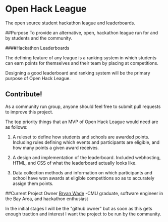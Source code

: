 # Open Hack League
The open source student hackathon league and leaderboards. 

##Purpose
To provide an alternative, open, hackathon league run for and by students and the community.

####Hackathon Leaderboards  

The defining feature of any league is a ranking system in which students can earn points for themselves and their team by placing at competitions.  

Designing a good leaderboard and ranking system will be the primary purpose of Open Hack League.

## Contribute!
As a community run group, anyone should feel free to submit pull requests to improve this project.

The top priority things that an MVP of Open Hack League would need are as follows:

1. A ruleset to define how students and schools are awarded points.  Including rules defining which events and participants are eligible, and how many points a given award receives.

2. A design and implementation of the leaderboard.  Included webhosting, HTML, and CSS of what the leaderboard actually looks like.

3. Data collection methods and information on which participants and school have won awards at eligible competitions so as to accurately assign them points.

##Current Project Owner
[Bryan Wade](https://github.com/stale2000) -CMU graduate, software engineer in the Bay Area, and hackathon enthusiast

In the initial stages I will be the "github owner" but as soon as this gets enough traction and interest I want the project to be run by the community.
